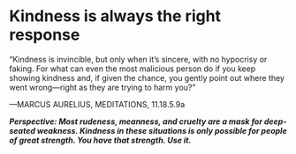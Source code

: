 # Kindness is always the right response

“Kindness is invincible, but only when it’s sincere, with no hypocrisy or faking. For what can even the most malicious person do if you keep showing kindness and, if given the chance, you gently point out where they went wrong—right as they are trying to harm you?”

—MARCUS AURELIUS, MEDITATIONS, 11.18.5.9a

***Perspective: Most rudeness, meanness, and cruelty are a mask for deep-seated weakness. Kindness in these situations is only possible for people of great strength. You have that strength. Use it.***